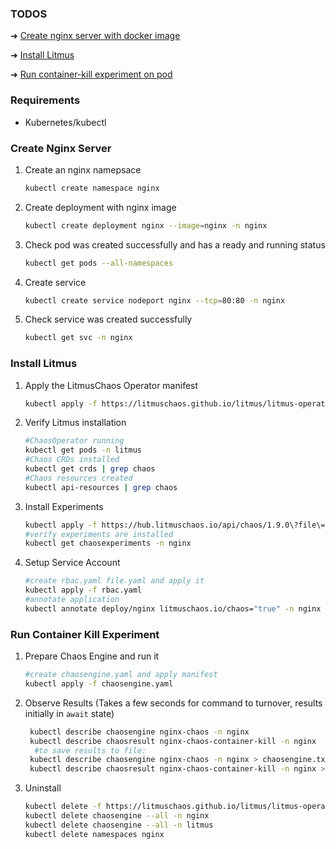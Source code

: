 ### TODOS
➜ [Create nginx server with docker image](#create-nginx-server)

➜ [Install Litmus](#install-litmus)

➜ [Run container-kill experiment on pod ](#run-container-kill-experiment)

### Requirements
- Kubernetes/kubectl  

### Create Nginx Server 

1. Create an nginx namepsace 
    ```BASH
    kubectl create namespace nginx
    ```
2. Create deployment with nginx image
    ```BASH
    kubectl create deployment nginx --image=nginx -n nginx
    ```
3. Check pod was created successfully and has a ready and running status 
    ```BASH
    kubectl get pods --all-namespaces
    ```
4. Create service
    ```BASH
    kubectl create service nodeport nginx --tcp=80:80 -n nginx
    ```
5. Check service was created successfully
    ```BASH
    kubectl get svc -n nginx
    ```

### Install Litmus 

1. Apply the LitmusChaos Operator manifest
    ```BASH 
    kubectl apply -f https://litmuschaos.github.io/litmus/litmus-operator-v1.9.0.yaml
    ```
2. Verify Litmus installation 
    ```BASH
    #ChaosOperator running 
    kubectl get pods -n litmus
    #Chaos CRDs installed 
    kubectl get crds | grep chaos
    #Chaos resources created  
    kubectl api-resources | grep chaos
    ```

3. Install Experiments
    ```BASH 
    kubectl apply -f https://hub.litmuschaos.io/api/chaos/1.9.0\?file\=charts/generic/experiments.yaml -n nginx
    #verify experiments are installed
    kubectl get chaosexperiments -n nginx
    ```

4. Setup Service Account
    ```BASH
    #create rbac.yaml file.yaml and apply it 
    kubectl apply -f rbac.yaml
    #annotate application
    kubectl annotate deploy/nginx litmuschaos.io/chaos="true" -n nginx
    ```

### Run Container Kill Experiment
1. Prepare Chaos Engine and run it
    ```BASH
    #create chaosengine.yaml and apply manifest
    kubectl apply -f chaosengine.yaml
    ```
2. Observe Results (Takes a few seconds for command to turnover, results initially in `await` state)
    ```BASH
     kubectl describe chaosengine nginx-chaos -n nginx
     kubectl describe chaosresult nginx-chaos-container-kill -n nginx
      #to save results to file: 
     kubectl describe chaosengine nginx-chaos -n nginx > chaosengine.txt
     kubectl describe chaosresult nginx-chaos-container-kill -n nginx > chaosresult.txt
    ```
3. Uninstall
    ```BASH
    kubectl delete -f https://litmuschaos.github.io/litmus/litmus-operator-v1.9.0.yaml
    kubectl delete chaosengine --all -n nginx
    kubectl delete chaosengine --all -n litmus
    kubectl delete namespaces nginx
    ```